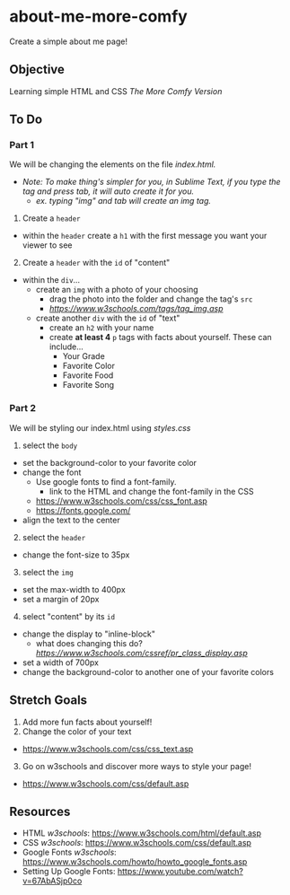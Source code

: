 # about-me-more-comfy
Create a simple about me page!

## Objective
Learning simple HTML and CSS *The More Comfy Version*

## To Do
### Part 1
We will be changing the elements on the file _index.html._ 
* *Note: To make thing's simpler for you, in Sublime Text, if you type the tag and press tab, it will auto create it for you.*
  * *ex. typing "img" and *tab* will create an img tag.*
1. Create a ```header```
  * within the ```header``` create a ```h1``` with the first message you want your viewer to see
2. Create a ```header``` with the ```id``` of "content"
  * within the ```div```...
      * create an ```img``` with a photo of your choosing
        * drag the photo into the folder and change the tag's ```src```
        * _https://www.w3schools.com/tags/tag_img.asp_
      * create another ```div``` with the ```id``` of "text"
        *  create an ```h2``` with your name
        *  create **at least 4** ```p``` tags with facts about yourself. These can include...
            *  Your Grade
            *  Favorite Color
            *  Favorite Food
            *  Favorite Song

### Part 2
We will be styling our index.html using _styles.css_
1. select the ```body```
 * set the background-color to your favorite color
 * change the font
   * Use google fonts to find a font-family.
     * link to the HTML and change the font-family in the CSS
   * https://www.w3schools.com/css/css_font.asp
   * https://fonts.google.com/
 * align the text to the center
2. select the ```header```
 * change the font-size to 35px
3. select the ```img```
 * set the max-width to 400px
 * set a margin of 20px
4. select "content" by its ```id```
 * change the display to "inline-block"
   * what does changing this do? _https://www.w3schools.com/cssref/pr_class_display.asp_   
 * set a width of 700px
 * change the background-color to another one of your favorite colors

## Stretch Goals
1. Add more fun facts about yourself!
2. Change the color of your text
 * https://www.w3schools.com/css/css_text.asp
3. Go on w3schools and discover more ways to style your page!
 * https://www.w3schools.com/css/default.asp

## Resources
 * HTML _w3schools_: https://www.w3schools.com/html/default.asp
 * CSS _w3schools_: https://www.w3schools.com/css/default.asp
 * Google Fonts _w3schools_: https://www.w3schools.com/howto/howto_google_fonts.asp
 * Setting Up Google Fonts: https://www.youtube.com/watch?v=67AbASjp0co
